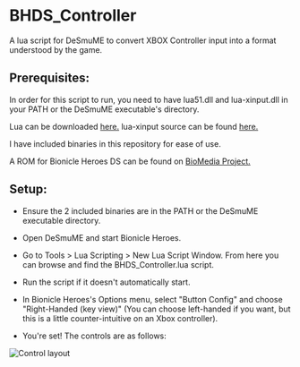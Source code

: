# BHDS_Controller

A lua script for DeSmuME to convert XBOX Controller input into a format understood by the game.

## Prerequisites:

In order for this script to run, you need to have lua51.dll and lua-xinput.dll in your PATH or the DeSmuME executable's directory.

Lua can be downloaded [here.](http://luabinaries.sourceforge.net/download.html)
lua-xinput source can be found [here.](https://bitbucket.org/bartbes/lua-xinput/src/5070d7f61f7ecf69eef8373c9b772b4907216d05/xinput.cpp?at=default) 

I have included binaries in this repository for ease of use.

A ROM for Bionicle Heroes DS can be found on [BioMedia Project.](http://biomediaproject.com/bmp/play/retail-games/)

## Setup:

- Ensure the 2 included binaries are in the PATH or the DeSmuME executable directory.
- Open DeSmuME and start Bionicle Heroes.
- Go to Tools > Lua Scripting > New Lua Script Window. From here you can browse and find the BHDS_Controller.lua script.
- Run the script if it doesn't automatically start.

- In Bionicle Heroes's Options menu, select "Button Config" and choose "Right-Handed (key view)" (You can choose left-handed if you want, but this is a little counter-intuitive on an Xbox controller).
- You're set! The controls are as follows:

![Control layout](https://imgur.com/download/ngo99ak)